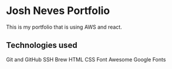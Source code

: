 # Josh Neves Portfolio

This is my portfolio that is using AWS and react.

## Technologies used
Git and GitHub
SSH
Brew
HTML
CSS
Font Awesome
Google Fonts